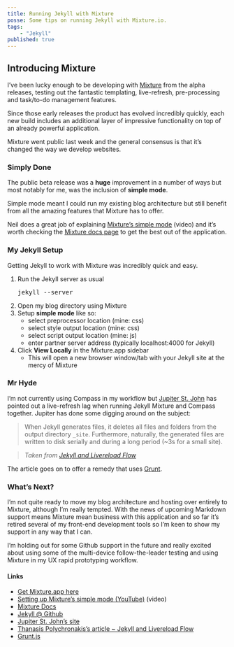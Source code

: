 ```yaml
---
title: Running Jekyll with Mixture
posse: Some tips on running Jekyll with Mixture.io.
tags:
	- "Jekyll"
published: true
---
```


## Introducing Mixture

I&rsquo;ve been lucky enough to be developing with [Mixture](http://mixture.io) from the alpha releases, testing out the fantastic templating, live-refresh, pre-processing and task/to-do management features.

Since those early releases the product has evolved incredibly quickly, each new build includes an additional layer of impressive functionality on top of an already powerful application.

Mixture went public last week and the general consensus is that it&rsquo;s changed the way we develop websites.

### Simply Done

The public beta release was a **huge** improvement in a number of ways but most notably for me, was the inclusion of **simple mode**.

Simple mode meant I could run my existing blog architecture but still benefit from all the amazing features that Mixture has to offer.

Neil does a great job of explaining [Mixture&rsquo;s simple mode](http://www.youtube.com/watch?feature=player_embedded&v=UxUBvDU0qn4) (video) and it’s worth checking the [Mixture docs page](http://docs.mixture.io/) to get the best out of the application.

### My Jekyll Setup

Getting Jekyll to work with Mixture was incredibly quick and easy.

1. Run the Jekyll server as usual <pre>jekyll --server</pre>
2. Open my blog directory using Mixture
3. Setup **simple mode** like so:
	* select preprocessor location (mine: css)
	* select style output location (mine: css)
	* select script output location (mine: js)
	* enter partner server address (typically localhost:4000 for Jekyll)
4. Click **View Locally** in the Mixture.app sidebar
	* This will open a new browser window/tab with your Jekyll site at the mercy of Mixture

### Mr Hyde

I&rsquo;m not currently using Compass in my workflow but [Jupiter St. John](http://webcatseo.com/) has pointed out a live-refresh lag when running Jekyll Mixture and Compass together. Jupiter has done some digging around on the subject:

> When Jekyll generates files, it deletes all files and folders from the output directory <code>_site</code>. Furthermore, naturally, the generated files are written to disk serially and during a long period (~3s for a small site).

> *Taken from [Jekyll and Livereload Flow](http://thanpol.as/jekyll/jekyll-and-livereload-flow/)*

The article goes on to offer a remedy that uses [Grunt](http://gruntjs.com/).

### What&rsquo;s Next?

I&rsquo;m not quite ready to move my blog architecture and hosting over entirely to Mixture, although I&rsquo;m really tempted. With the news of upcoming Markdown support means Mixture mean business with this application and so far it&rsquo;s retired several of my front-end development tools so I&rsquo;m keen to show my support in any way that I can.

I&rsquo;m holding out for some Github support in the future and really excited about using some of the multi-device follow-the-leader  testing and using Mixture in my UX rapid prototyping workflow.

#### Links

* [Get Mixture.app here](http://mixture.io)
* [Setting up Mixture&rsquo;s simple mode (YouTube)](http://www.youtube.com/watch?feature=player_embedded&v=UxUBvDU0qn4) (video)
* [Mixture Docs](http://docs.mixture.io)
* [Jekyll @ Github](https://github.com/mojombo/jekyll)
* [Jupiter St. John&rsquo;s site](http://webcatseo.com/)
* [Thanasis Polychronakis&rsquo;s article ~ Jekyll and Livereload Flow](http://thanpol.as/jekyll/jekyll-and-livereload-flow/)
* [Grunt.js](http://gruntjs.com/)
